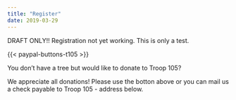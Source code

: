 ```yaml
---
title: "Register"
date: 2019-03-29
---
```



DRAFT ONLY!! Registration not yet working. This is only a test.

{{< paypal-buttons-t105 >}}

You don’t have a tree but would like to donate to Troop 105?

We appreciate all donations! Please use the botton above or you can mail us a check payable to Troop 105 - address below.
